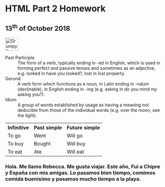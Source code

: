 <h1>HTML Part 2 Homework</h1>
<h2>13<sup>th</sup> of October 2018</h2>
<p></p>
<img src="https://www.bbc.co.uk/news/world-us-canada-42808521" alt="Grumpy Cat" height="42" width="42">
<p></p>
<dl>
  <dt>Past Participle </dt>
  <dd>The form of a verb, typically ending in -ed in English, which is used in forming perfect and passive tenses and sometimes as an adjective, e.g. looked in have you looked?, lost in lost property.</dd>
  <dt>Gerund </dt> 
  <dd>A verb form which functions as a noun, in Latin ending in -ndum (declinable), in English ending in -ing (e.g. asking in do you mind my asking you?).</dd>
  <dt>Idiom </dt>
  <dd>A group of words established by usage as having a meaning not deducible from those of the individual words (e.g. over the moon, see the light).</dd>
</dl>
<p></p>
<table>
  <tr>
    <th>Infinitive</th>
    <th>Past simple</th>
    <th>Future simple</th>
  </tr>
  <tr>
    <td>To go</td>
    <td>Went</td>
    <td>Will go</td>
  </tr>
  <tr>
    <td>To buy</td>
    <td>Bought</td>
    <td>Will buy</td>
  </tr>
  <tr>
  <td>To eat</td>
  <td>Ate</td>
  <td>Will eat</td>
  </tr>
</table>
<p></p>
<html lang="es">
  <p></p>
  <p></p>
<h3> Hola. Me llamo Rebecca. Me gusta viajar. Este año, Fui a Chipre y España con mis amigas. Lo pasamos bien tiempo, comimos comida buenísimo y pasamos mucho tiempo a la playa.</h3>
</html>
